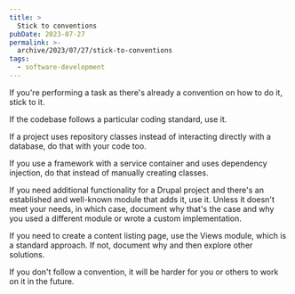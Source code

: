 ```yaml
---
title: >
  Stick to conventions
pubDate: 2023-07-27
permalink: >-
  archive/2023/07/27/stick-to-conventions
tags:
  - software-development
---
```


If you're performing a task as there's already a convention on how to do it, stick to it.

If the codebase follows a particular coding standard, use it.

If a project uses repository classes instead of interacting directly with a database, do that with your code too.

If you use a framework with a service container and uses dependency injection, do that instead of manually creating classes.

If you need additional functionality for a Drupal project and there's an established and well-known module that adds it, use it. Unless it doesn't meet your needs, in which case, document why that's the case and why you used a different module or wrote a custom implementation.

If you need to create a content listing page, use the Views module, which is a standard approach. If not, document why and then explore other solutions.

If you don't follow a convention, it will be harder for you or others to work on it in the future.

